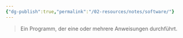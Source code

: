 ```yaml
---
{"dg-publish":true,"permalink":"/02-resources/notes/software/"}
---
```


> Ein Programm, der eine oder mehrere Anweisungen durchführt.